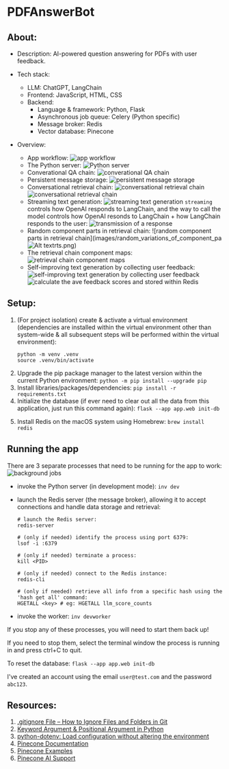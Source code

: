 # PDFAnswerBot

## About:

- Description: AI-powered question answering for PDFs with user feedback.
- Tech stack:
  - LLM: ChatGPT, LangChain
  - Frontend: JavaScript, HTML, CSS
  - Backend:
    - Language & framework: Python, Flask
    - Asynchronous job queue: Celery (Python specific)
    - Message broker: Redis
    - Vector database: Pinecone
- Overview:

  - App workflow:
    ![app workflow](images/PDFAnswerBot_workflow.png)
  - The Python server:
    ![Python server](images/python_server.png)
  - Converational QA chain:
    ![converational QA chain](images/conversational_QA_chain.png)
  - Persistent message storage:
    ![persistent message storage](images/store_msgs_in_db.png)
  - Conversational retrieval chain:
    ![conversational retrieval chain](images/conversational_retrieval_chain1.png)
    ![conversational retrieval chain](images/conversational_retrieval_chain2.png)
  - Streaming text generation:
    ![streaming text generation](images/streaming_text_generation.png)
    `streaming` controls how OpenAI responds to LangChain, and the way to call the model controls how OpenAI resonds to LangChain + how LangChain responds to the user:
    ![transmission of a response](images/streaming_response.png)
  - Random component parts in retrieval chain:
    ![random component parts in retrieval chain](images/random_variations_of_component_pa![Alt text](https://file%252B.vscode-resource.vscode-cdn.net/Users/qingyingmeng/Desktop/side-projects/PDFAnswerBot/images/random_variations_of_component_parts.png)rts.png)
  - The retrieval chain component maps:
    ![retrieval chain component maps](images/component_maps.png)
  - Self-improving text generation by collecting user feedback:
    ![self-improving text generation by collecting user feedback](images/collecting_user_feedback.png)
    ![calculate the ave feedback scores and stored within Redis](images/Redis_calc_ave_feedback_score.png)

## Setup:

1. (For project isolation) create & activate a virtual environment (dependencies are installed within the virtual environment other than system-wide & all subsequent steps will be performed within the virtual environment):
   ```
   python -m venv .venv
   source .venv/bin/activate
   ```
2. Upgrade the pip package manager to the latest version within the current Python environment: `python -m pip install --upgrade pip`
3. Install libraries/packages/dependencies: `pip install -r requirements.txt`
4. Initialize the database (if ever need to clear out all the data from this application, just run this command again): `flask --app app.web init-db`
<!-- Start the file upload server with `python app.py` -->
5. Install Redis on the macOS system using Homebrew: `brew install redis`

## Running the app

There are 3 separate processes that need to be running for the app to work:
![background jobs](images/background_jobs.png)

- invoke the Python server (in development mode): `inv dev`
- launch the Redis server (the message broker), allowing it to accept connections and handle data storage and retrieval:

  ```
  # launch the Redis server:
  redis-server

  # (only if needed) identify the process using port 6379:
  lsof -i :6379

  # (only if needed) terminate a process:
  kill <PID>

  # (only if needed) connect to the Redis instance:
  redis-cli

  # (only if needed) retrieve all info from a specific hash using the 'hash get all' command:
  HGETALL <key> # eg: HGETALL llm_score_counts

  ```

- invoke the worker: `inv devworker`

If you stop any of these processes, you will need to start them back up!

If you need to stop them, select the terminal window the process is running in and press ctrl+C to quit.

To reset the database: `flask --app app.web init-db`

I've created an account using the email `user@test.com` and the password `abc123`.

## Resources:

1. [.gitignore File – How to Ignore Files and Folders in Git](https://www.freecodecamp.org/news/gitignore-file-how-to-ignore-files-and-folders-in-git/)
2. [Keyword Argument & Positional Argument in Python](https://www.geeksforgeeks.org/keyword-and-positional-argument-in-python/)
3. [python-dotenv: Load configuration without altering the environment](https://pypi.org/project/python-dotenv/)
4. [Pinecone Documentation](https://docs.pinecone.io/)
5. [Pinecone Examples](https://docs.pinecone.io/page/examples)
6. [Pinecone AI Support](https://support.pinecone.io/hc/en-us)
